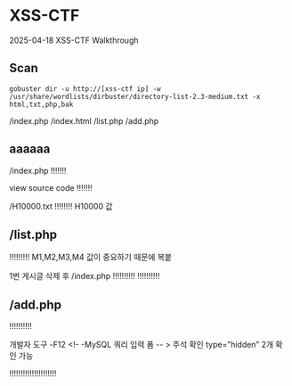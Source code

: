 # XSS-CTF
2025-04-18 XSS-CTF  Walkthrough

## Scan

```
gobuster dir -u http://[xss-ctf ip] -w /usr/share/wordlists/dirbuster/directory-list-2.3-medium.txt -x html,txt,php,bak
```
/index.php  /index.html  /list.php  /add.php

## aaaaaa

/index.php
!!!!!!!

view source code
!!!!!!!

/H10000.txt
!!!!!!!!
H10000 값


## /list.php

!!!!!!!!!
M1,M2,M3,M4 값이 중요하기 때문에 복붙

1번 게시글 삭제 후 /index.php 
!!!!!!!!!!
!!!!!!!!!!

## /add.php

!!!!!!!!!!

개발자 도구 -F12
<!- -MySQL 쿼리 입력 폼 -- > 주석 확인
type=”hidden” 2개 확인 가능

!!!!!!!!!!!!!!!!!!!!!






